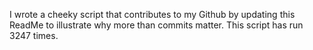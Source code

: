 I wrote a cheeky script that contributes to my Github by updating this ReadMe to illustrate why more than commits matter. This script has run 3247 times.